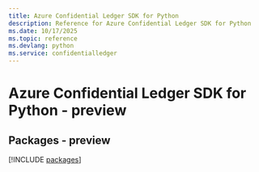 ```yaml
---
title: Azure Confidential Ledger SDK for Python
description: Reference for Azure Confidential Ledger SDK for Python
ms.date: 10/17/2025
ms.topic: reference
ms.devlang: python
ms.service: confidentialledger
---
```

# Azure Confidential Ledger SDK for Python - preview
## Packages - preview
[!INCLUDE [packages](confidential-ledger-index.md)]